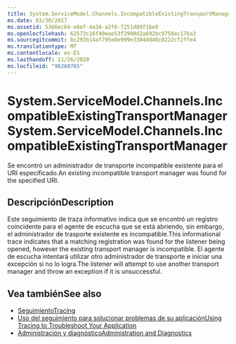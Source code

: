 ```yaml
---
title: System.ServiceModel.Channels.IncompatibleExistingTransportManager
ms.date: 03/30/2017
ms.assetid: 5366ec64-e8ef-4a34-a2f6-7251d89f1be9
ms.openlocfilehash: 62573c16f40eae53f2990d2a692bc9758ec176a3
ms.sourcegitcommit: bc293b14af795e0e999e3304dd40c0222cf2ffe4
ms.translationtype: MT
ms.contentlocale: es-ES
ms.lasthandoff: 11/26/2020
ms.locfileid: "96260765"
---
```

# <a name="systemservicemodelchannelsincompatibleexistingtransportmanager"></a><span data-ttu-id="9719e-102">System.ServiceModel.Channels.IncompatibleExistingTransportManager</span><span class="sxs-lookup"><span data-stu-id="9719e-102">System.ServiceModel.Channels.IncompatibleExistingTransportManager</span></span>

<span data-ttu-id="9719e-103">Se encontró un administrador de transporte incompatible existente para el URI especificado.</span><span class="sxs-lookup"><span data-stu-id="9719e-103">An existing incompatible transport manager was found for the specified URI.</span></span>  
  
## <a name="description"></a><span data-ttu-id="9719e-104">Descripción</span><span class="sxs-lookup"><span data-stu-id="9719e-104">Description</span></span>  

 <span data-ttu-id="9719e-105">Este seguimiento de traza informativo indica que se encontró un registro coincidente para el agente de escucha que se está abriendo, sin embargo, el administrador de trasporte existente es incompatible.</span><span class="sxs-lookup"><span data-stu-id="9719e-105">This informational trace indicates that a matching registration was found for the listener being opened, however the existing transport manager is incompatible.</span></span> <span data-ttu-id="9719e-106">El agente de escucha intentará utilizar otro administrador de transporte e iniciar una excepción si no lo logra.</span><span class="sxs-lookup"><span data-stu-id="9719e-106">The listener will attempt to use another transport manager and throw an exception if it is unsuccessful.</span></span>  
  
## <a name="see-also"></a><span data-ttu-id="9719e-107">Vea también</span><span class="sxs-lookup"><span data-stu-id="9719e-107">See also</span></span>

- [<span data-ttu-id="9719e-108">Seguimiento</span><span class="sxs-lookup"><span data-stu-id="9719e-108">Tracing</span></span>](index.md)
- [<span data-ttu-id="9719e-109">Uso del seguimiento para solucionar problemas de su aplicación</span><span class="sxs-lookup"><span data-stu-id="9719e-109">Using Tracing to Troubleshoot Your Application</span></span>](using-tracing-to-troubleshoot-your-application.md)
- [<span data-ttu-id="9719e-110">Administración y diagnóstico</span><span class="sxs-lookup"><span data-stu-id="9719e-110">Administration and Diagnostics</span></span>](../index.md)
